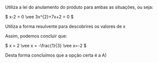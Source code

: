 Utiliza a lei do anulamento do produto para ambas as situações, ou seja: 

$ x-2 = 0 \vee 3x^{2}+7x+2 = 0 $ 

Utiliza a forma resulvente para descobrires os valores de x 

Assim, podemos concluir que: 

$ x = 2 \vee x = -\frac{1}{3} \vee x=-2 $


Desta forma concluímos que a opção certa é a A)
